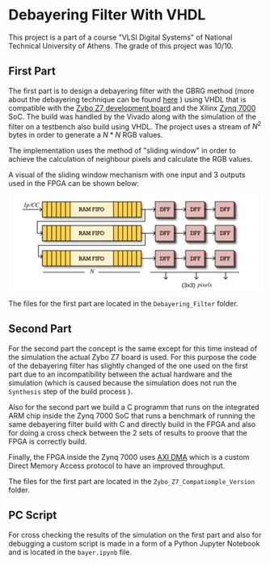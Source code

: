 # Debayering Filter With VHDL
This project is a part of a course "VLSI Digital Systems" of National Technical University of Athens. The grade of this project was 10/10.

## First Part

The first part is to design a debayering filter with the GBRG method (more about the debayering technique can be found [here](https://en.wikipedia.org/wiki/Demosaicing) ) using VHDL that is compatible with the [Zybo Z7 development board](https://digilent.com/reference/programmable-logic/zybo-z7/start) and the Xilinx [Zynq 7000](https://www.xilinx.com/products/silicon-devices/soc/zynq-7000.html) SoC. The build was handled by the Vivado along with the simulation of the filter on a testbench also build using VHDL. The project uses a stream of $N^2$ bytes in order to generate a $N * N$ RGB values. 

The implementation uses the method of "sliding window" in order to achieve the calculation of neighbour pixels and calculate the RGB values.

A visual of the sliding window mechanism with one input and 3 outputs used in the FPGA can be shown below:

![sliding_window](Sliding_Window.png)

The files for the first part are located in the ```Debayering_Filter``` folder.

## Second Part

For the second part the concept is the same except for this time instead of the simulation the actual Zybo Z7 board is used. For this purpose the code of the debayering filter has slightly changed of the one used on the first part due to an incompatibility between the actual hardware and the simulation (which is caused because the simulation does not run the ```Synthesis``` step of the build process ).

Also for the second part we build a C programm that runs on the integrated ARM chip inside the Zynq 7000 SoC that runs a benchmark of running the same debayering filter build with C and directly build in the FPGA and also for doing a cross check between the 2 sets of results to proove that the FPGA is correctly build.

Finally, the FPGA inside the Zynq 7000 uses [AXI DMA](https://www.xilinx.com/products/intellectual-property/axi_dma.html) which is a custom Direct Memory Access protocol to have an improved throughput.

The files for the first part are located in the ```Zybo_Z7_Compatiomple_Version``` folder.

## PC Script

For cross checking the results of the simulation on the first part and also for debugging a custom script is made in a form of a Python Jupyter Notebook and is located in the ```bayer.ipynb``` file.